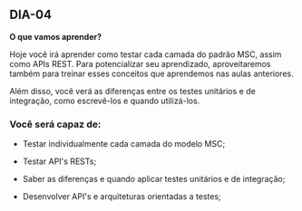 ## DIA-04

**O que vamos aprender?**

Hoje você irá aprender como testar cada camada do padrão MSC, assim como APIs REST. Para potencializar seu aprendizado, aproveitaremos também para treinar esses conceitos que aprendemos nas aulas anteriores.

Além disso, você verá as diferenças entre os testes unitários e de integração, como escrevê-los e quando utilizá-los.

### Você será capaz de:

-   Testar individualmente cada camada do modelo MSC;
    
-   Testar API's RESTs;
    
-   Saber as diferenças e quando aplicar testes unitários e de integração;
    
-   Desenvolver API's e arquiteturas orientadas a testes;
    
